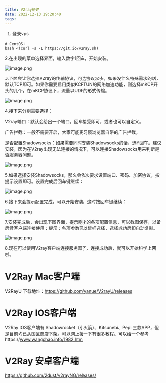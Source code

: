 ```yaml
---
title: V2ray搭建
date: 2022-12-13 19:20:40
tags:
---
```




1. 登录vps

```shell
# CentOS：
bash <(curl -s -L https://git.io/v2ray.sh)
```



2.在出现的菜单选择界面，输入数字1回车，开始安装。

![image.png](http://tva1.sinaimg.cn/large/0066vfZIgy1h92en36veej30vy0bwn1g.jpg)

3.下面会让你选择V2ray的传输协议，可选协议众多，如果没什么特殊需求的话，默认TCP即可。如果你需要启用类似KCPTUN的网络加速功能，则选择mKCP开头的几个，在mKCP协议下，流量以UDP的形式传输。

![image.png](http://tva1.sinaimg.cn/large/0066vfZIgy1h92eo080wmj311o0xck91.jpg)

4.接下来分别需要选择：

V2ray端口：默认会给出一个端口，回车接受即可，或者也可以自定义。

广告拦截：一般不需要开启，大家可能更习惯浏览器自带的广告拦截。

是否配置Shadowsocks：如果需要同时安装Shadowsocks的话，选Y回车。建议安装，因为在V2ray出现无法连接的情况下，可以连接Shadowsocks用来判断是否服务器问题。

![image.png](http://tva1.sinaimg.cn/large/0066vfZIgy1h92eoswmgmj30oq0io0yr.jpg)

5.如果选择安装Shadowsocks，那么会依次要求设置端口、密码、加密协议，按提示设置即可。设置完成后回车键继续：

![image.png](http://tva1.sinaimg.cn/large/0066vfZIgy1h92epgcv0pj30t811sk5u.jpg)

6.接下来会提示配置完成，可以开始安装，这时按回车键继续：

![image.png](http://tva1.sinaimg.cn/large/0066vfZIgy1h92epx1rgrj30mg0hw7al.jpg)

7.安装完成后，会出现下图界面，提示刚才的各项配置信息，可以截图保存，以备后续客户端连接使用：提示：各项参数可以鼠标选择，选择成功后即自动复制。

![image.png](http://tva1.sinaimg.cn/large/0066vfZIgy1h92eqng8t9j311o0viaod.jpg)

8.现在可以使用V2ray客户端连接服务器了，连接成功后，就可以开始科学上网啦。



# V2Ray Mac客户端

V2RayU 下载地址：https://github.com/yanue/V2rayU/releases



# V2Ray IOS客户端

V2Ray IOS客户端有 Shadowrocket（小火箭）、Kitsunebi、Pepi 三款APP，但是目前均已从国区商店下架。可以网上搜一下有很多教程。可以给一个参考https://www.wangchao.info/1982.html



# V2Ray 安卓客户端 

https://github.com/2dust/v2rayNG/releases/
